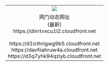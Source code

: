 ﻿<table>
  <tr></tr>
  <tr><td colspan=2 align=center><img src="https://diirrtvxcu1l2.cloudfront.net/Up/oGate.jpg" /></td></tr>
  <tr><td colspan=2 align=center>网门动态网址<br/>(最新)
<br>https://diirrtvxcu1l2.cloudfront.net
<br/>
<br>https://d1icthrigwg9b5.cloudfront.net
<br>https://davfiiahruw4a.cloudfront.net
<br>https://d3q7yhk94qziyb.cloudfront.net
    </td>
  </tr>
</table>
